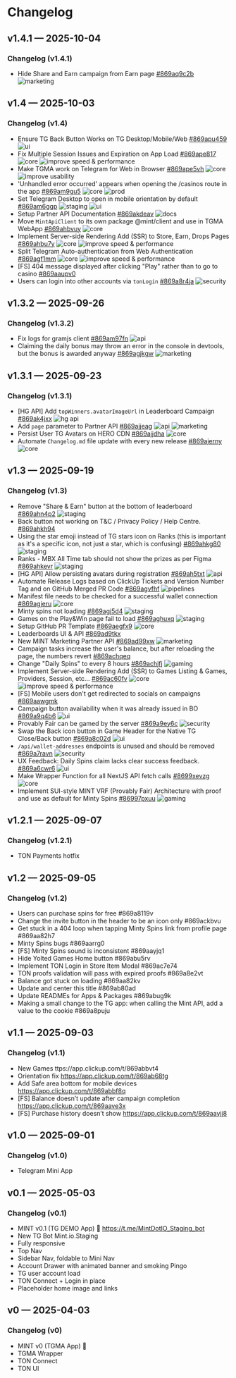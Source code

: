 # Changelog

## v1.4.1 — 2025-10-04

### Changelog (v1.4.1)
- Hide Share and Earn campaign from Earn page [#869aq9c2b](https://app.clickup.com/t/869aq9c2b) ![marketing](https://img.shields.io/badge/marketing-%20?color=248F7D)

## v1.4 — 2025-10-03

### Changelog (v1.4)
- Ensure TG Back Button Works on TG Desktop/Mobile/Web [#869apu459](https://app.clickup.com/t/869apu459) ![ui](https://img.shields.io/badge/ui-%20?color=c377e0)
- Fix Multiple Session Issues and Expiration on App Load [#869ape817](https://app.clickup.com/t/869ape817) ![core](https://img.shields.io/badge/core-%20?color=D84208) ![improve speed & performance](https://img.shields.io/badge/improve%20speed%20%26%20performance-%20?color=A875FF)
- Make TGMA work on Telegram for Web in Browser [#869ape5vh](https://app.clickup.com/t/869ape5vh) ![core](https://img.shields.io/badge/core-%20?color=D84208) ![improve usability](https://img.shields.io/badge/improve%20usability-%20?color=A875FF)
- 'Unhandled error occurred' appears when opening the /casinos route in the app [#869am9gu5](https://app.clickup.com/t/869am9gu5) ![core](https://img.shields.io/badge/core-%20?color=D84208) ![prod](https://img.shields.io/badge/prod-%20?color=DDBF90)
- Set Telegram Desktop to open in mobile orientation by default [#869am6ggp](https://app.clickup.com/t/869am6ggp) ![staging](https://img.shields.io/badge/staging-%20?color=A18072) ![ui](https://img.shields.io/badge/ui-%20?color=c377e0)
- Setup Partner API Documentation [#869akdeav](https://app.clickup.com/t/869akdeav) ![docs](https://img.shields.io/badge/docs-%20?color=AA9C22)
- Move `MintApiClient` to its own package @mint/client and use in TGMA WebApp [#869ahbvuy](https://app.clickup.com/t/869ahbvuy) ![core](https://img.shields.io/badge/core-%20?color=D84208)
- Implement Server-side Rendering Add (SSR) to Store, Earn, Drops Pages [#869ahbu7y](https://app.clickup.com/t/869ahbu7y) ![core](https://img.shields.io/badge/core-%20?color=D84208) ![improve speed & performance](https://img.shields.io/badge/improve%20speed%20%26%20performance-%20?color=A875FF)
- Split Telegram Auto-authentication from Web Authentication [#869agf1mm](https://app.clickup.com/t/869agf1mm) ![core](https://img.shields.io/badge/core-%20?color=D84208) ![improve speed & performance](https://img.shields.io/badge/improve%20speed%20%26%20performance-%20?color=A875FF)
- [FS] 404 message displayed after clicking "Play" rather than to go to casino [#869aaupv0](https://app.clickup.com/t/869aaupv0) 
- Users can login into other accounts via `tonLogin` [#869a8r4ja](https://app.clickup.com/t/869a8r4ja) ![security](https://img.shields.io/badge/security-%20?color=E93D82)

## v1.3.2 — 2025-09-26

### Changelog (v1.3.2)
- Fix logs for gramjs client [#869am97fn](https://app.clickup.com/t/869am97fn) ![api](https://img.shields.io/badge/api-%20?color=12A594)
- Claiming the daily bonus may throw an error in the console in devtools, but the bonus is awarded anyway [#869agjkgw](https://app.clickup.com/t/869agjkgw) ![marketing](https://img.shields.io/badge/marketing-%20?color=248F7D)

## v1.3.1 — 2025-09-23

### Changelog (v1.3.1)
- [HG API] Add `topWinners.avatarImageUrl` in Leaderboard Campaign [#869ak4jxx](https://app.clickup.com/t/869ak4jxx) ![hg api](https://img.shields.io/badge/hg%20api-%20?color=37EA6E)
- Add `page` parameter to Partner API [#869ajjeag](https://app.clickup.com/t/869ajjeag) ![api](https://img.shields.io/badge/api-%20?color=12A594) ![marketing](https://img.shields.io/badge/marketing-%20?color=248F7D)
- Persist User TG Avatars on HERO CDN [#869ajjdha](https://app.clickup.com/t/869ajjdha) ![core](https://img.shields.io/badge/core-%20?color=D84208)
- Automate `Changelog.md` file update with every new release [#869ajerny](https://app.clickup.com/t/869ajerny) ![core](https://img.shields.io/badge/core-%20?color=D84208)

## v1.3 — 2025-09-19

### Changelog (v1.3)
- Remove "Share & Earn" button at the bottom of leaderboard [#869ahn4p2](https://app.clickup.com/t/869ahn4p2) ![staging](https://img.shields.io/badge/staging-%20?color=A18072)
- Back button not working on T&C / Privacy Policy / Help Centre. [#869ahkh94](https://app.clickup.com/t/869ahkh94)
- Using the star emoji instead of TG stars icon on Ranks (this is important as it's a specific icon, not just a star, which is confusing) [#869ahkg80](https://app.clickup.com/t/869ahkg80) ![staging](https://img.shields.io/badge/staging-%20?color=A18072)
- Ranks - MBX All Time tab should not show the prizes as per Figma [#869ahkevr](https://app.clickup.com/t/869ahkevr) ![staging](https://img.shields.io/badge/staging-%20?color=A18072)
- [HG API] Allow persisting avatars during registration [#869ah5txt](https://app.clickup.com/t/869ah5txt) ![api](https://img.shields.io/badge/api-%20?color=12A594)
- Automate Release Logs based on ClickUp Tickets and Version Number Tag and on GitHub Merged PR Code [#869agvfhf](https://app.clickup.com/t/869agvfhf) ![pipelines](https://img.shields.io/badge/pipelines-%20?color=641CFC)
- Manifest file needs to be checked for a successful wallet connection [#869agjeru](https://app.clickup.com/t/869agjeru) ![core](https://img.shields.io/badge/core-%20?color=D84208)
- Minty spins not loading [#869agj5d4](https://app.clickup.com/t/869agj5d4) ![staging](https://img.shields.io/badge/staging-%20?color=A18072)
- Games on the Play&Win page fail to load [#869aghuxq](https://app.clickup.com/t/869aghuxq) ![staging](https://img.shields.io/badge/staging-%20?color=A18072)
- Setup GitHub PR Template [#869aegfx9](https://app.clickup.com/t/869aegfx9) ![core](https://img.shields.io/badge/core-%20?color=D84208)
- Leaderboards UI & API [#869ad9tkx](https://app.clickup.com/t/869ad9tkx)
- New MINT Marketing Partner API [#869ad99xw](https://app.clickup.com/t/869ad99xw) ![marketing](https://img.shields.io/badge/marketing-%20?color=248F7D)
- Campaign tasks increase the user's balance, but after reloading the page, the numbers revert [#869achqeq](https://app.clickup.com/t/869achqeq)
- Change "Daily Spins" to every 8 hours [#869achjfj](https://app.clickup.com/t/869achjfj) ![gaming](https://img.shields.io/badge/gaming-%20?color=86841F)
- Implement Server-side Rendering Add (SSR) to Games Listing & Games, Providers, Session, etc... [#869ac60fv](https://app.clickup.com/t/869ac60fv) ![core](https://img.shields.io/badge/core-%20?color=D84208) ![improve speed & performance](https://img.shields.io/badge/improve%20speed%20%26%20performance-%20?color=A875FF)
- [FS] Mobile users don't get redirected to socials on campaigns [#869aawgmk](https://app.clickup.com/t/869aawgmk)
- Campaign button availability when it was already issued in BO [#869a9q4b6](https://app.clickup.com/t/869a9q4b6) ![ui](https://img.shields.io/badge/ui-%20?color=c377e0)
- Provably Fair can be gamed by the server [#869a9ey6c](https://app.clickup.com/t/869a9ey6c) ![security](https://img.shields.io/badge/security-%20?color=E93D82)
- Swap the Back icon button in Game Header for the Native TG Close/Back button [#869a8c02d](https://app.clickup.com/t/869a8c02d) ![ui](https://img.shields.io/badge/ui-%20?color=c377e0)
- `/api/wallet-addresses` endpoints is unused and should be removed [#869a7ravn](https://app.clickup.com/t/869a7ravn) ![security](https://img.shields.io/badge/security-%20?color=E93D82)
- UX Feedback: Daily Spins claim lacks clear success feedback. [#869a6cwr6](https://app.clickup.com/t/869a6cwr6) ![ui](https://img.shields.io/badge/ui-%20?color=c377e0)
- Make Wrapper Function for all NextJS API fetch calls [#8699xevzg](https://app.clickup.com/t/8699xevzg) ![core](https://img.shields.io/badge/core-%20?color=D84208)
- Implement SUI-style MINT VRF (Provably Fair) Architecture with proof and use as default for Minty Spins [#86997pxuu](https://app.clickup.com/t/86997pxuu) ![gaming](https://img.shields.io/badge/gaming-%20?color=86841F)

## v1.2.1 — 2025-09-07

### Changelog (v1.2.1)
- TON Payments hotfix

## v1.2 — 2025-09-05

### Changelog (v1.2)
- Users can purchase spins for free #869a8119v
- Change the invite button in the header to be an icon only #869ackbvu
- Get stuck in a 404 loop when tapping Minty Spins link from profile page #869aa82h7
- Minty Spins bugs #869aarrg0
- [FS] Minty Spins sound is inconsistent #869aayjq1
- Hide Yolted Games Home button #869abu5rv
- Implement TON Login in Store Item Modal #869ac7e74
- TON proofs validation will pass with expired proofs #869a8e2vt
- Balance got stuck on loading #869aa82kv
- Update and center this title #869ab80ad
- Update READMEs for Apps & Packages #869abug9k
- Making a small change to the TG app: when calling the Mint API, add a value to the cookie #869a8puju

## v1.1 — 2025-09-03

### Changelog (v1.1)
- New Games ttps://app.clickup.com/t/869abbvt4
- Orientation fix https://app.clickup.com/t/869ab68tg
- Add Safe area bottom for mobile devices https://app.clickup.com/t/869abbf8q
- [FS] Balance doesn’t update after campaign completion https://app.clickup.com/t/869aave3x
- [FS] Purchase history doesn’t show https://app.clickup.com/t/869aayjj8

## v1.0 — 2025-09-01

### Changelog (v1.0)
- Telegram Mini App

## v0.1 — 2025-05-03

### Changelog (v0.1)
- MINT v0.1 (TG DEMO App) 🚀 https://t.me/MintDotIO_Staging_bot
- New TG Bot Mint.io.Staging
- Fully responsive
- Top Nav
- Sidebar Nav, foldable to Mini Nav
- Account Drawer with animated banner and smoking Pingo
- TG user account load
- TON Connect + Login in place
- Placeholder home image and links

## v0 — 2025-04-03

### Changelog (v0)
- MINT v0 (TGMA App) 🚀
- TGMA Wrapper
- TON Connect
- TON UI


<!-- Sticky Pull Request CommentClickUp Changelog -->
